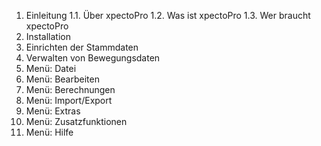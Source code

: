 
1. Einleitung
  1.1. Über xpectoPro
  1.2. Was ist xpectoPro
  1.3. Wer braucht xpectoPro
2.   Installation
3.   Einrichten der Stammdaten
4.  Verwalten von Bewegungsdaten
5. Menü: Datei
6. Menü: Bearbeiten
7. Menü: Berechnungen
8.   Menü: Import/Export
9.   Menü: Extras
10.  Menü: Zusatzfunktionen
11.   Menü: Hilfe